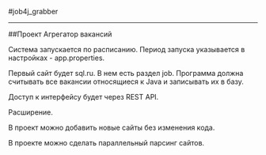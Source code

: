 #job4j_grabber
________
##Проект Агрегатор вакансий

Система запускается по расписанию. Период запуска указывается в настройках - app.properties.

Первый сайт будет sql.ru. В нем есть раздел job. Программа должна считывать все вакансии относящиеся к Java и записывать их в базу.

Доступ к интерфейсу будет через REST API.

Расширение.

В проект можно добавить новые сайты без изменения кода.

В проекте можно сделать параллельный парсинг сайтов.
